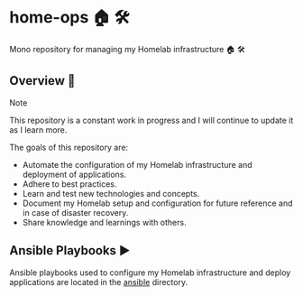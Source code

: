 # home-ops 🏠 🛠

Mono repository for managing my Homelab infrastructure 🏠 🛠

## Overview 📝

> [!NOTE]
> This repository is a constant work in progress and I will continue to update it as I learn more.

The goals of this repository are:

- Automate the configuration of my Homelab infrastructure and deployment of applications.
- Adhere to best practices.
- Learn and test new technologies and concepts.
- Document my Homelab setup and configuration for future reference and in case of disaster recovery.
- Share knowledge and learnings with others.

## Ansible Playbooks ▶️

Ansible playbooks used to configure my Homelab infrastructure and deploy applications are located in the [ansible](ansible) directory.
